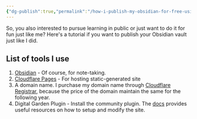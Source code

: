 ```yaml
---
{"dg-publish":true,"permalink":"/how-i-publish-my-obsidian-for-free-using-digital-garden-plugin/","tags":["tutorial"],"created":"2025-01-03T19:50:02.722+08:00","updated":"2025-01-03T20:04:53.094+08:00"}
---
```




So, you also interested to pursue learning in public or just want to do it for fun just like me? Here's a tutorial if you want to publish your Obsidian vault just like I did. 


## List of tools I use
1)  [Obsidian](https://obsidian.md/) - Of course, for note-taking.
2) [Cloudflare Pages](https://pages.cloudflare.com/) - For hosting static-generated site
3) A domain name. I purchase my domain name through [Cloudflare Registrar](https://www.cloudflare.com/products/registrar/), because the price of the domain maintain the same for the following year.
4) Digital Garden Plugin - Install the community plugin. The [docs](https://dg-docs.ole.dev/) provides useful resources on how to setup and modify the site.